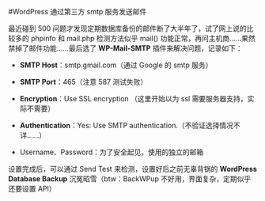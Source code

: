 #WordPress 通过第三方 smtp 服务发送邮件

最近碰到 500 问题才发现定期数据库备份的邮件断了大半年了，试了网上说的比较多的 phpinfo 和 mail.php 检测方法似乎 mail() 功能正常，再问主机商……果然禁掉了邮件功能……最后选了 **WP-Mail-SMTP** 插件来解决问题，记录如下：

- **SMTP Host**：smtp.gmail.com（通过 Google 的 smtp 服务）


- **SMTP Port**：465（注意 587 测试失败）


- **Encryption**：Use SSL encryption （这里开始以为 ssl 需要服务器支持，实际不需要）


- **Authentication**：Yes: Use SMTP authentication.（不验证选择情况不详……）


- Username、Password：为了安全起见，使用的独立的邮箱

设置完成后，可以通过 Send Test 来检测，设置好后之前无辜背锅的 **WordPress Database Backup** 沉冤昭雪（btw：BackWPup 不好用，界面复杂，定期似乎还要设置 API）